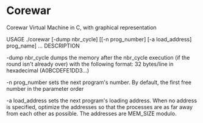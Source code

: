 # Corewar
Corewar Virtual Machine in C, with graphical representation


USAGE
./corewar [-dump nbr_cycle] [[-n prog_number] [-a load_address] prog_name] ...
DESCRIPTION

-dump nbr_cycle dumps the memory after the nbr_cycle execution (if the round isn't
already over) with the following format: 32 bytes/line in hexadecimal (A0BCDEFE1DD3...)

-n prog_number sets the next program's number. By default, the first free number in the
parameter order

-a load_address sets the next program's loading address. When no address is specified,
optimize the addresses so that the processes are as far away from each other as
possible. The addresses are MEM_SIZE modulo.
